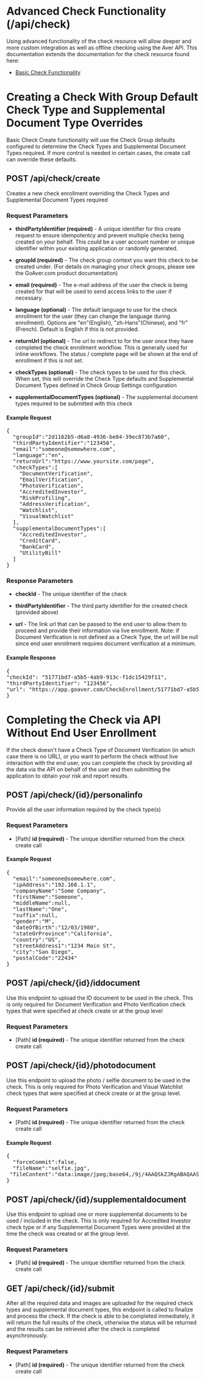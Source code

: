 # Advanced Check Functionality (/api/check)
<p>Using advanced functionality of the check resource will allow deeper and more custom integration as well as offline checking using the Aver API.  This documentation extends the documentation for the check resource found here:
  
- [Basic Check Functionality](https://github.com/goaver/api-integration/blob/master/docs/check.md)

# Creating a Check With Group Default Check Type and Supplemental Document Type Overrides
<p>Basic Check Create functionality will use the Check Group defaults configured to determine the Check Types and Supplemental Document Types required.  If more control is needed in certain cases, the create call can override these defaults.</p>

## POST /api/check/create
<p>Creates a new check enrollment overriding the Check Types and Supplemental Document Types required</p>

### Request Parameters
- <b>thirdPartyIdentifier (required)</b> - A unique identifier for this create request to ensure idempotentcy and prevent multiple checks being created on your behalf.  This could be a user account number or unique identifier within your existing application or randomly generated.

- <b>groupId (required)</b> - The check group context you want this check to be created under.  (For details on managing your check groups, please see the GoAver.com product documentation)

- <b>email (required)</b> - The e-mail address of the user the check is being created for that will be used to send access links to the user if necessary.

- <b>language (optional)</b> - The default language to use for the check enrollment for the user (they can change the language during enrollment).  Options are "en"(English), "zh-Hans"(Chinese), and "fr"(French).  Default is English if this is not provided. 

- <b>returnUrl (optional)</b> - The url to redirect to for the user once they have completed the check enrollment workflow.  This is generally used for inline workflows.  The status / complete page will be shown at the end of enrollment if this is not set.

- <b>checkTypes (optional)</b> - The check types to be used for this check.  When set, this will override the Check Type defaults and Supplemental Document Types defined in Check Group Settings configuration

- <b>supplementalDocumentTypes (optional)</b> - The supplemental document types required to be submitted with this check

#### Example Request
<pre>
{
  "groupId":"2d1162b5-d6a8-4936-be84-39ec873b7a60",
  "thirdPartyIdentifier":"123456",
  "email":"someone@somewhere.com",
  "language":"en",
  "returnUrl":"https://www.yoursite.com/page",
  "checkTypes":[
    "DocumentVerification",
    "EmailVerification",
    "PhotoVerification",
    "AccreditedInvestor",
    "RiskProfiling",
    "AddressVerification",
    "Watchlist",
    "VisualWatchlist"
  ],
  "supplementalDocumentTypes":[
    "AccreditedInvestor",
    "CreditCard",
    "BankCard",
    "UtilityBill"
  ]
}
</pre>

### Response Parameters
- <b>checkId</b> - The unique identifier of the check 
  
- <b>thirdPartyIdentifier</b> - The third party identifier for the created check (provided above)

- <b>url</b> - The link url that can be passed to the end user to allow them to proceed and provide their information via live enrollment. Note: if Document Verification is not defined as a Check Type, the url will be null since end user enrollment requires document verification at a minimum.

#### Example Response
<pre>
{
"checkId": "51771bd7-a5b5-4ab9-913c-f1dc15429f11",
"thirdPartyIdentifier": "123456",
"url": "https://app.goaver.com/CheckEnrollment/51771bd7-a5b5-4ab9-913c-f1dc15429f11?accessCode=a34bdce9b3b2412981f3aac6cb46ee3d&language=en&returnUrl=https%3a%2f%2fwww.yoursite.com%2fpage"
}
</pre>

# Completing the Check via API Without End User Enrollment
<p>If the check doesn't have a Check Type of Document Verification (in which case there is no URL), or you want to perform the check without live interaction with the end user, you can complete the check by providing all the data via the API on behalf of the user and then submitting the application to obtain your risk and report results.</p>

## POST /api/check/{id}/personalinfo
<p>Provide all the user information required by the check type(s)</p>

### Request Parameters
- [Path] <b>id (required)</b> - The unique identifier returned from the check create call

#### Example Request
<pre>
{
  "email":"someone@somewhere.com",
  "ipAddress":"192.168.1.1",
  "companyName":"Some Company",
  "firstName":"Someone",
  "middleName":null,
  "lastName":"One",
  "suffix":null,
  "gender":"M",
  "dateOfBirth":"12/03/1980",
  "stateOrProvince":"California",
  "country":"US",
  "streetAddress1":"1234 Main St",
  "city":"San Diego",
  "postalCode":"22434"
}
</pre>

## POST /api/check/{id}/iddocument
<p>Use this endpoint to upload the ID document to be used in the check.  This is only required for Document Verification and Photo Verification check types that were specified at check create or at the group level</p>

### Request Parameters
- [Path] <b>id (required)</b> - The unique identifier returned from the check create call

## POST /api/check/{id}/photodocument
<p>Use this endpoint to upload the photo / selfie document to be used in the check.  This is only required for Photo Verification and Visual Watchlist check types that were specified at check create or at the group level.</p>

### Request Parameters
- [Path] <b>id (required)</b> - The unique identifier returned from the check create call

#### Example Request
<pre>
{
  "forceCommit":false,
  "fileName":"selfie.jpg",
 "fileContent":"data:image/jpeg;base64,/9j/4AAQSkZJRgABAQAASABIAAD/4QBMRXhpZgAATU0AKgAAAAgAAgESAAMAAAABAAEAAIdpAAQAAAABAAAAJgAAAAAAAqACAAQAAAABAAAC0aADAAQAAAABAAABtgAAAAD/7QA4UGhvdG9zaG9w..."
}
</pre>

## POST /api/check/{id}/supplementaldocument
<p>Use this endpoint to upload one or more supplemental documents to be used / included in the check.  This is only required for Accredited Investor check type or if any Supplemental Document Types were provided at the time the check was created or at the group level.</p>

### Request Parameters
- [Path] <b>id (required)</b> - The unique identifier returned from the check create call

## GET /api/check/{id}/submit
<p>After all the required data and images are uploaded for the required check types and supplemental document types, this endpoint is called to finalize and process the check.  If the check is able to be completed immediately, it will return the full results of the check, otherwise the status will be returned and the results can be retrieved after the check is completed asynchronously.</p>

### Request Parameters
- [Path] <b>id (required)</b> - The unique identifier returned from the check create call
